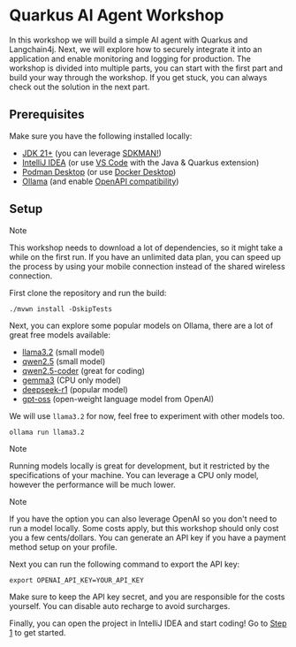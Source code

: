 # Quarkus AI Agent Workshop

In this workshop we will build a simple AI agent with Quarkus and Langchain4j.
Next, we will explore how to securely integrate it into an application and enable monitoring and logging for production.
The workshop is divided into multiple parts, you can start with the first part and build your way through the workshop.
If you get stuck, you can always check out the solution in the next part.

## Prerequisites

Make sure you have the following installed locally:

- [JDK 21+](https://adoptium.net/) (you can leverage [SDKMAN!](https://sdkman.io))
- [IntelliJ IDEA](https://www.jetbrains.com/idea/) (or use [VS Code](https://code.visualstudio.com/) with the Java &
  Quarkus extension)
- [Podman Desktop](https://podman-desktop.io) (or use [Docker Desktop](https://www.docker.com/products/docker-desktop/))
- [Ollama](https://ollama.com) (and enable [OpenAPI compatibility](https://ollama.com/blog/openai-compatibility))

## Setup

> [!NOTE]
> This workshop needs to download a lot of dependencies, so it might take a while on the first run. If you have an
> unlimited data plan, you can speed up the process by using your mobile connection instead of the shared wireless
> connection.

First clone the repository and run the build:

```shell
./mvwn install -DskipTests
```

Next, you can explore some popular models on Ollama, there are a lot of great free models available:

- [llama3.2](https://ollama.com/library/llama3.2) (small model)
- [qwen2.5](https://ollama.com/library/qwen2.5) (small model)
- [qwen2.5-coder](https://ollama.com/library/qwen2.5-coder) (great for coding)
- [gemma3](https://ollama.com/library/gemma3) (CPU only model)
- [deepseek-r1](https://ollama.com/library/deepseek-r1) (popular model)
- [gpt-oss](https://ollama.com/library/gpt-oss) (open-weight language model from OpenAI)

We will use `llama3.2` for now, feel free to experiment with other models too.

```shell
ollama run llama3.2
```

> [!NOTE]
> Running models locally is great for development, but it restricted by the specifications of your machine.
> You can leverage a CPU only model, however the performance will be much lower.

> [!NOTE]
> If you have the option you can also leverage OpenAI so you don't need to run a model locally.
> Some costs apply, but this workshop should only cost you a few cents/dollars.
> You can generate an API key if you have a payment method setup on your profile.
>
> Next you can run the following command to export the API key:
> ```shell
> export OPENAI_API_KEY=YOUR_API_KEY
> ```
> Make sure to keep the API key secret, and you are responsible for the costs yourself. You can disable auto recharge to avoid surcharges.

Finally, you can open the project in IntelliJ IDEA and start coding!
Go to [Step 1](./step-01-introduction/README.md) to get started.

